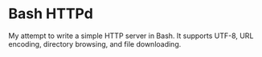 # Bash HTTPd

My attempt to write a simple HTTP server in Bash. It supports UTF-8, URL encoding, directory browsing, and file downloading.
